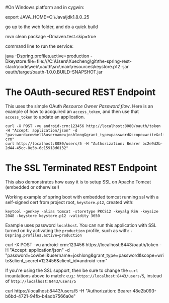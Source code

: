 #On Windows platform and in cygwin:

export JAVA_HOME=C:\\Java\\jdk1.8.0_25

go up to the web folder, and do a quick build

mvn clean package -Dmaven.test.skip=true

command line to run the service:

java -Dspring.profiles.active=production -Dkeystore.file=file:///C:\\Users\\Xuecheng\\git\\the-spring-rest-stack\\code\\web\\oauth\\src\\main\\resources\\keystore.p12 -jar oauth/target/oauth-1.0.0.BUILD-SNAPSHOT.jar

# The OAuth-secured REST Endpoint 

This uses the simple OAuth _Resource Owner Password flow_. Here is an example of how to accquired an `access_token`, and then use that `access_token` to update an application.

```
curl -X POST -vu android-crm:123456 http://localhost:8080/oauth/token -H "Accept: application/json" -d "password=cowbell&username=joshlong&grant_type=password&scope=write&client_secret=123456&client_id=android-crm"
curl http://localhost:8080/users/5 -H "Authorization: Bearer bc2e9d2b-2d44-45cc-8e5b-6c15918d0132"
```

# The SSL Terminated REST Endpoint

This also demonstrates how easy it is to setup SSL on Apache Tomcat (embedded or otherwise!)

Working example of spring boot with embedded tomcat running ssl with a self-signed cert from project root, `keystore.p12`, created with:

```
keytool -genkey -alias tomcat -storetype PKCS12 -keyalg RSA -keysize 2048 -keystore keystore.p12 -validity 3650
```

Example uses password `localhost`. You can run this application with SSL turned on by activating the `production` profile, such as with: `-Dspring.profiles.active=production`

curl -X POST -vu android-crm:123456 https://localhost:8443/oauth/token -H "Accept: application/json" -d "password=cowbell&username=joshlong&grant_type=password&scope=write&client_secret=123456&client_id=android-crm"

If you're using the SSL support, then be sure to change the `curl` incantations above to match: e.g.: `https://localhost:8443/users/5`, instead of `http://localhost:8443/users/5`

curl https://localhost:8443/users/5 -H "Authorization: Bearer 48e2b093-b6bd-4721-94fb-b4adb7566a0e"